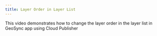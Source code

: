 ```yaml
---
title: Layer Order in Layer List 
---
```

			
This video demonstrates how to change the layer order in the layer list in GeoSync app using Cloud Publisher      